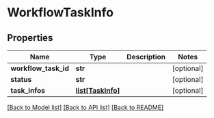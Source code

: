 # WorkflowTaskInfo

## Properties
Name | Type | Description | Notes
------------ | ------------- | ------------- | -------------
**workflow_task_id** | **str** |  | [optional] 
**status** | **str** |  | [optional] 
**task_infos** | [**list[TaskInfo]**](TaskInfo.md) |  | [optional] 

[[Back to Model list]](../README.md#documentation-for-models) [[Back to API list]](../README.md#documentation-for-api-endpoints) [[Back to README]](../README.md)

